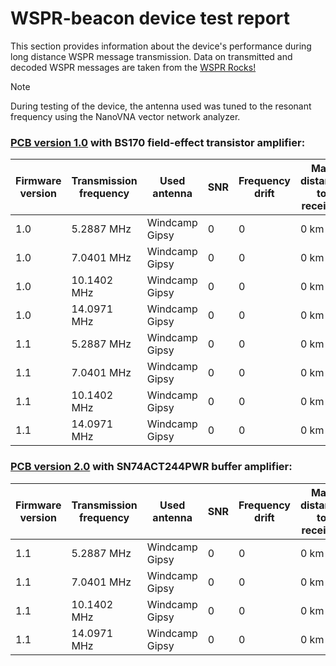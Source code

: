 # WSPR-beacon device test report

This section provides information about the device's performance during long distance WSPR message transmission. Data on transmitted and decoded WSPR messages are taken from the [WSPR Rocks!](http://wspr.rocks/)

> [!NOTE]
>During testing of the device, the antenna used was tuned to the resonant frequency using the NanoVNA vector network analyzer.

### [PCB version 1.0](https://github.com/IgrikXD/WSPR-beacon/releases/tag/wspr-beacon-1.0) with BS170 field-effect transistor amplifier:

| Firmware version | Transmission frequency | Used antenna   | SNR | Frequency drift | Max distance to receiver | Report for all spots                                                      |
|------------------|------------------------|----------------|-----|-----------------|--------------------------|---------------------------------------------------------------------------|
| 1.0              | 5.2887 MHz             | Windcamp Gipsy | 0   | 0               | 0 km                     | [60m report](./Resources/KMLReports/PCB-1.0-Firmware-1.0-60m-report.kml)  |
| 1.0              | 7.0401 MHz             | Windcamp Gipsy | 0   | 0               | 0 km                     | [40m report](./Resources/KMLReports/PCB-1.0-Firmware-1.0-40m-report.kml)  |
| 1.0              | 10.1402 MHz            | Windcamp Gipsy | 0   | 0               | 0 km                     | [30m report](./Resources/KMLReports/PCB-1.0-Firmware-1.0-30m-report.kml)  |
| 1.0              | 14.0971 MHz            | Windcamp Gipsy | 0   | 0               | 0 km                     | [20m report](./Resources/KMLReports/PCB-1.0-Firmware-1.0-20m-report.kml)  |
| 1.1              | 5.2887 MHz             | Windcamp Gipsy | 0   | 0               | 0 km                     | [60m report](./Resources/KMLReports/PCB-1.0-Firmware-1.1-60m-report.kml)  |
| 1.1              | 7.0401 MHz             | Windcamp Gipsy | 0   | 0               | 0 km                     | [40m report](./Resources/KMLReports/PCB-1.0-Firmware-1.1-40m-report.kml)  |
| 1.1              | 10.1402 MHz            | Windcamp Gipsy | 0   | 0               | 0 km                     | [30m report](./Resources/KMLReports/PCB-1.0-Firmware-1.1-30m-report.kml)  |
| 1.1              | 14.0971 MHz            | Windcamp Gipsy | 0   | 0               | 0 km                     | [20m report](./Resources/KMLReports/PCB-1.0-Firmware-1.1-20m-report.kml)  |

### [PCB version 2.0](https://github.com/IgrikXD/WSPR-beacon/releases/tag/wspr-beacon-pcb-2.0) with SN74ACT244PWR buffer amplifier:

| Firmware version | Transmission frequency | Used antenna   | SNR | Frequency drift | Max distance to receiver | Report for all spots                                                      |
|------------------|------------------------|----------------|-----|-----------------|--------------------------|---------------------------------------------------------------------------|
| 1.1              | 5.2887 MHz             | Windcamp Gipsy | 0   | 0               | 0 km                     | [60m report](./Resources/KMLReports/PCB-2.0-Firmware-1.1-60m-report.kml)  |
| 1.1              | 7.0401 MHz             | Windcamp Gipsy | 0   | 0               | 0 km                     | [40m report](./Resources/KMLReports/PCB-2.0-Firmware-1.1-40m-report.kml)  |
| 1.1              | 10.1402 MHz            | Windcamp Gipsy | 0   | 0               | 0 km                     | [30m report](./Resources/KMLReports/PCB-2.0-Firmware-1.1-30m-report.kml)  |
| 1.1              | 14.0971 MHz            | Windcamp Gipsy | 0   | 0               | 0 km                     | [20m report](./Resources/KMLReports/PCB-2.0-Firmware-1.1-20m-report.kml)  |
